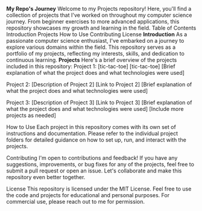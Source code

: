 **My Repo's Journey**
Welcome to my Projects repository! Here, you'll find a collection of projects that I've worked on throughout my computer science journey. From beginner exercises to more advanced applications, this repository showcases my growth and learning in the field.
Table of Contents
Introduction Projects How to Use Contributing License
**Introduction**
As a passionate computer science enthusiast, I've embarked on a journey to explore various domains within the field. This repository serves as a portfolio of my projects, reflecting my interests, skills, and dedication to continuous learning.
**Projects**
Here's a brief overview of the projects included in this repository:
Project 1: [tic-tac-toe] [tic-tac-toe] [Brief explanation of what the project does and what technologies were used]

Project 2: [Description of Project 2] [Link to Project 2] [Brief explanation of what the project does and what technologies were used]

Project 3: [Description of Project 3] [Link to Project 3] [Brief explanation of what the project does and what technologies were used] [Include more projects as needed]

How to Use Each project in this repository comes with its own set of instructions and documentation. Please refer to the individual project folders for detailed guidance on how to set up, run, and interact with the projects.

Contributing I'm open to contributions and feedback! If you have any suggestions, improvements, or bug fixes for any of the projects, feel free to submit a pull request or open an issue. Let's collaborate and make this repository even better together.

License
This repository is licensed under the MIT License. Feel free to use the code and projects for educational and personal purposes. For commercial use, please reach out to me for permission.
